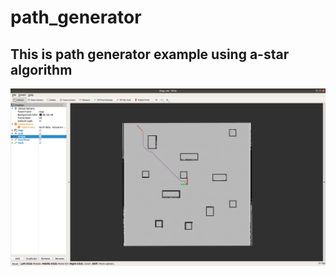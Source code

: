 # path_generator

## This is path generator example using a-star algorithm
![Demo](/img/path_exam.png)
